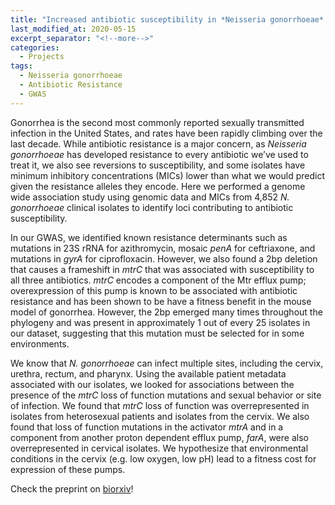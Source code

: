 ```yaml
---
title: "Increased antibiotic susceptibility in *Neisseria gonorrhoeae* through adaptation to the cervical environment"
last_modified_at: 2020-05-15
excerpt_separator: "<!--more-->"
categories:
  - Projects
tags:
  - Neisseria gonorrhoeae
  - Antibiotic Resistance
  - GWAS
---
```


Gonorrhea is the second most commonly reported sexually transmitted infection in the United States, and rates have been rapidly climbing over the last decade. While antibiotic resistance is a major 
concern, as *Neisseria gonorrhoeae* has developed resistance to every antibiotic we’ve used to treat it, we also see reversions to susceptibility, and some isolates have minimum inhibitory concentrations
(MICs) lower than what we would predict given the resistance alleles they encode. Here we performed a genome wide association study using genomic data and MICs from 4,852 *N. gonorrhoeae* clinical isolates 
to identify loci contributing to antibiotic susceptibility.

In our GWAS, we identified known resistance determinants such as mutations in 23S rRNA for azithromycin, mosaic *penA* for ceftriaxone, and mutations in *gyrA* for ciprofloxacin. However, we also found
a 2bp deletion that causes a frameshift in *mtrC* that was associated with susceptibility to all three antibiotics. *mtrC* encodes a component of the Mtr efflux pump; overexpression of this pump is known 
to be associated with antibiotic resistance and has been shown to be have a fitness benefit in the mouse model of gonorrhea. However, the 2bp emerged many times throughout the phylogeny and was present in 
approximately 1 out of every 25 isolates in our dataset, suggesting that this mutation must be selected for in some environments.

We know that *N. gonorrhoeae* can infect multiple sites, including the cervix, urethra, rectum, and pharynx. Using the available patient metadata associated with our isolates, we looked for associations
between the presence of the *mtrC* loss of function mutations and sexual behavior or site of infection. We found that *mtrC* loss of function was overrepresented in isolates from heterosexual patients
and isolates from the cervix. We also found that loss of function mutations in the activator *mtrA* and in a component from another proton dependent efflux pump, *farA*, were also overrepresented
in cervical isolates. We hypothesize that environmental conditions in the cervix (e.g. low oxygen, low pH) lead to a fitness cost for expression of these pumps.


Check the preprint on [biorxiv](https://www.biorxiv.org/content/10.1101/2020.01.07.896696v2)!
